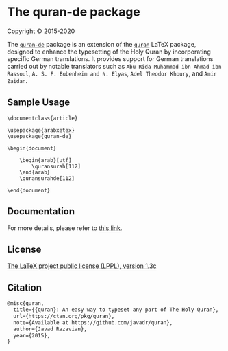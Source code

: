 # The quran-de package
Copyright © 2015-2020

The [`quran-de`](https://ctan.org/pkg/quran-de) package is an extension of the [`quran`](https://ctan.org/pkg/quran) LaTeX package, designed to enhance the typesetting of the Holy Quran by incorporating specific German translations. It provides support for German translations carried out by notable translators such as `Abu Rida Muhammad ibn Ahmad ibn Rassoul`, `A. S. F. Bubenheim and N. Elyas`, `Adel Theodor Khoury`, and `Amir Zaidan`.

## Sample Usage

```
\documentclass{article}

\usepackage{arabxetex}
\usepackage{quran-de}

\begin{document}

    \begin{arab}[utf]
        \quransurah[112]
    \end{arab}
    \quransurahde[112]

\end{document}
```

## Documentation
For more details, please refer to [this link](http://mirrors.ctan.org/macros/xetex/latex/quran-de/doc/quran-de-doc.pdf).


## License

[The LaTeX project public license (LPPL), version 1.3c](https://www.latex-project.org/lppl/lppl-1-3c/)

## Citation

```tex
@misc{quran,
  title={{quran}: An easy way to typeset any part of The Holy Quran},
  url={https://ctan.org/pkg/quran},
  note={Available at https://github.com/javadr/quran},
  author={Javad Razavian},
  year={2015},
}
```
